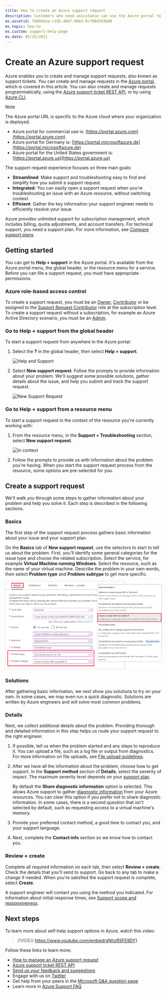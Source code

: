 ```yaml
---
title: How to create an Azure support request
description: Customers who need assistance can use the Azure portal to find self-service solutions and to create and manage support requests.
ms.assetid: fd6841ea-c1d5-4bb7-86bd-0c708d193b89
ms.topic: how-to
ms.custom: support-help-page
ms.date: 05/25/2021
---
```


# Create an Azure support request

Azure enables you to create and manage support requests, also known as support tickets. You can create and manage requests in the [Azure portal](https://portal.azure.com), which is covered in this article. You can also create and manage requests programmatically, using the [Azure support ticket REST API](/rest/api/support), or by using [Azure CLI](/cli/azure/azure-cli-support-request).

> [!NOTE]
> The Azure portal URL is specific to the Azure cloud where your organization is deployed.
>
>* Azure portal for commercial use is: [https://portal.azure.com](https://portal.azure.com)
>* Azure portal for Germany is: [https://portal.microsoftazure.de](https://portal.microsoftazure.de)
>* Azure portal for the United States government is: [https://portal.azure.us](https://portal.azure.us)

The support request experience focuses on three main goals:

* **Streamlined**: Make support and troubleshooting easy to find and simplify how you submit a support request.
* **Integrated**: You can easily open a support request when you're troubleshooting an issue with an Azure resource, without switching context.
* **Efficient**: Gather the key information your support engineer needs to efficiently resolve your issue.

Azure provides unlimited support for subscription management, which includes billing, quota adjustments, and account transfers. For technical support, you need a support plan. For more information, see [Compare support plans](https://azure.microsoft.com/support/plans).

## Getting started

You can get to **Help + support** in the Azure portal. It's available from the Azure portal menu, the global header, or the resource menu for a service. Before you can file a support request, you must have appropriate permissions.

### Azure role-based access control

To create a support request, you must be an [Owner](../../role-based-access-control/built-in-roles.md#owner), [Contributor](../../role-based-access-control/built-in-roles.md#contributor) or be assigned to the [Support Request Contributor](../../role-based-access-control/built-in-roles.md#support-request-contributor) role at the subscription level. To create a support request without a subscription, for example an Azure Active Directory scenario, you must be an [Admin](../../active-directory/roles/permissions-reference.md).

### Go to Help + support from the global header

To start a support request from anywhere in the Azure portal:

1. Select the **?** in the global header, then select **Help + support**.

   ![Help and Support](./media/how-to-create-azure-support-request/helpandsupportnewlower.png)

1. Select **New support request**. Follow the prompts to provide information about your problem. We'll suggest some possible solutions, gather details about the issue, and help you submit and track the support request.

   ![New Support Request](./media/how-to-create-azure-support-request/newsupportrequest2lower.png)

### Go to Help + support from a resource menu

To start a support request in the context of the resource you're currently working with:

1. From the resource menu, in the **Support + Troubleshooting** section, select **New support request**.

   ![In context](./media/how-to-create-azure-support-request/incontext2lower.png)

1. Follow the prompts to provide us with information about the problem you're having. When you start the support request process from the resource, some options are pre-selected for you.

## Create a support request

We'll walk you through some steps to gather information about your problem and help you solve it. Each step is described in the following sections.

### Basics

The first step of the support request process gathers basic information about your issue and your support plan.

On the **Basics** tab of **New support request**, use the selectors to start to tell us about the problem. First, you'll identify some general categories for the issue type and choose the related subscription. Select the service, for example **Virtual Machine running Windows**. Select the resource, such as the name of your virtual machine. Describe the problem in your own words, then select **Problem type** and **Problem subtype** to get more specific.

![Basics blade](./media/how-to-create-azure-support-request/basics2lower.png)

### Solutions

After gathering basic information, we next show you solutions to try on your own. In some cases, we may even run a quick diagnostic. Solutions are written by Azure engineers and will solve most common problems.

### Details

Next, we collect additional details about the problem. Providing thorough and detailed information in this step helps us route your support request to the right engineer.

1. If possible, tell us when the problem started and any steps to reproduce it. You can upload a file, such as a log file or output from diagnostics. For more information on file uploads, see [File upload guidelines](how-to-manage-azure-support-request.md#file-upload-guidelines).

1. After we have all the information about the problem, choose how to get support. In the **Support method** section of **Details**, select the severity of impact. The maximum severity level depends on your [support plan](https://azure.microsoft.com/support/plans).

    By default the **Share diagnostic information** option is selected. This allows Azure support to gather [diagnostic information](https://azure.microsoft.com/support/legal/support-diagnostic-information-collection/) from your Azure resources. You can clear this option if you prefer not to share diagnostic information. In some cases, there is a second question that isn't selected by default, such as requesting access to a virtual machine's memory.

1. Provide your preferred contact method, a good time to contact you, and your support language.

1. Next, complete the **Contact info** section so we know how to contact you.

### Review + create

Complete all required information on each tab, then select **Review + create**. Check the details that you'll send to support. Go back to any tab to make a change if needed. When you're satisfied the support request is complete, select **Create**.

A support engineer will contact you using the method you indicated. For information about initial response times, see [Support scope and responsiveness](https://azure.microsoft.com/support/plans/response/).


## Next steps

To learn more about self-help support options in Azure, watch this video:

> [!VIDEO https://www.youtube.com/embed/gNhzR5FE9DY]

Follow these links to learn more:

* [How to manage an Azure support request](how-to-manage-azure-support-request.md)
* [Azure support ticket REST API](/rest/api/support)
* [Send us your feedback and suggestions](https://feedback.azure.com/forums/266794-support-feedback)
* Engage with us on [Twitter](https://twitter.com/azuresupport)
* Get help from your peers in the [Microsoft Q&A question page](/answers/products/azure)
* Learn more in [Azure Support FAQ](https://azure.microsoft.com/support/faq)